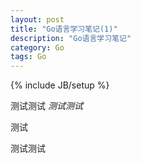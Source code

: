 ```yaml
---
layout: post
title: "Go语言学习笔记(1)"
description: "Go语言学习笔记"
category: Go
tags: Go
---
```

{% include JB/setup %}

测试测试
*测试测试*

测试

<!--more-->
测试测试
